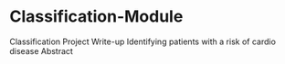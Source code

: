 # Classification-Module
Classification Project Write-up
Identifying patients with a risk of cardio disease
Abstract
